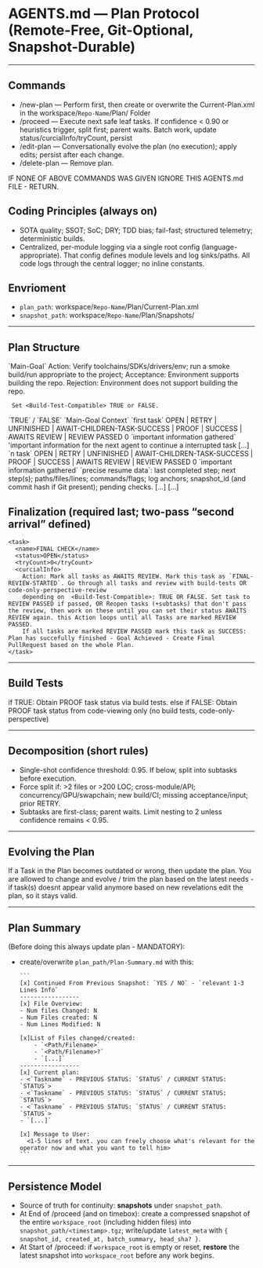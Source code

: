 # AGENTS.md — Plan Protocol (Remote-Free, Git-Optional, Snapshot-Durable)

-------------------------------------------------------------------------------

## Commands

- /new-plan — Perform <Environment-Check> first, then create or overwrite the Current-Plan.xml in the workspace/`Repo-Name`/Plan/ Folder
- /proceed — Execute next safe leaf tasks. If confidence < 0.90 or heuristics trigger, split first; parent waits. Batch work, update status/curcialInfo/tryCount, persist
- /edit-plan — Conversationally evolve the plan (no execution); apply edits; persist after each change.
- /delete-plan — Remove plan.

IF NONE OF ABOVE COMMANDS WAS GIVEN IGNORE THIS AGENTS.md FILE - RETURN.

## Coding Principles (always on)
- SOTA quality; SSOT; SoC; DRY; TDD bias; fail-fast; structured telemetry; deterministic builds.
- Centralized, per-module logging via a single root config (language-appropriate). That config defines module levels and log sinks/paths. All code logs through the central logger; no inline constants.

## Envrioment

- `plan_path`: workspace/`Repo-Name`/Plan/Current-Plan.xml
- `snapshot_path`:  workspace/`Repo-Name`/Plan/Snapshots/

-------------------------------------------------------------------------------

## Plan Structure

<plan>
  <Goal>`Main-Goal`</Goal>
  <Environment-Check>
     Action: Verify toolchains/SDKs/drivers/env; run a smoke build/run appropriate to the project;  
      Acceptance: Environment supports building the repo.
      Rejection: Environment does not support building the repo.

     Set <Build-Test-Compatible> TRUE or FALSE.
  </Environment-Check>
  <Build-Test-Compatible>`TRUE` / `FALSE`</Build-Test-Compatible>
  <context>
    `Main-Goal Context`
  </context>
  <Tasks>
    <task>
      <name>`first task`</name>
      <status>OPEN | RETRY | UNFINISHED | AWAIT-CHILDREN-TASK-SUCCESS | PROOF | SUCCESS | AWAITS REVIEW | REVIEW PASSED</status>
      <tryCount>0</tryCount>
      <curcialInfo>
        `important information gathered`     
      </curcialInfo>
      <continue-info>
       'important information for the next agent to continue a interrupted task
      </continue-info>
      <sub-tasks>
        <task>
          [...]
        </task>
      </subtasks>
    </task>
        <task>
      <name>`n task`</name>
      <status>OPEN | RETRY | UNFINISHED | AWAIT-CHILDREN-TASK-SUCCESS | PROOF | SUCCESS | AWAITS REVIEW | REVIEW PASSED</status>
      <tryCount>0</tryCount>
      <curcialInfo>
        `important information gathered`     
      </curcialInfo>
      <continue-info>
         `precise resume data`: last completed step; next step(s); paths/files/lines; commands/flags; log anchors; snapshot_id (and commit hash if Git present); pending checks.
      </continue-info>
      <sub-tasks>
        <task>
          [...]
        </task>
      </subtasks>
    </task>
    [...]
  </Tasks>
</plan>

## Finalization (required last; two-pass “second arrival” defined)
    <task>
      <name>FINAL CHECK</name>
      <status>OPEN</status>
      <tryCount>0</tryCount>
      <curcialInfo>
        Action: Mark all tasks as AWAITS REVIEW. Mark this task as `FINAL-REVIEW-STARTED`. Go through all tasks and review with build-tests OR code-only-perspective-review 
        depending on  <Build-Test-Compatible>: TRUE OR FALSE. Set task to REVIEW PASSED if passed, OR Reopen tasks (+subtasks) that don't pass the review, then work on these until you can set their status AWAITS REVIEW again. this Action loops until all Tasks are marked REVIEW PASSED. 
        If all tasks are marked REVIEW PASSED mark this task as SUCCESS: Plan has succefully finished - Goal Achieved - Create Final PullRequest based on the whole Plan.
    </task>

-------------------------------------------------------------------------------

## Build Tests

  if <Environment-Check> TRUE: Obtain PROOF task status via build tests.
  else if <Environment-Check> FALSE: Obtain PROOF task status from code-viewing only (no build tests, code-only-perspective)

-------------------------------------------------------------------------------

## Decomposition (short rules)
- Single-shot confidence threshold: 0.95. If below, split into subtasks before execution.
- Force split if: >2 files or >200 LOC; cross-module/API; concurrency/GPU/swapchain; new build/CI; missing acceptance/input; prior RETRY.
- Subtasks are first-class; parent waits. Limit nesting to 2 unless confidence remains < 0.95.

-------------------------------------------------------------------------------

## Evolving the Plan
If a Task in the Plan becomes outdated or wrong, then update the plan.
You are allowed to change and evolve / trim the plan based on the latest needs - if task(s) doesnt appear valid anymore based on new revelations edit the plan, so it stays valid.

-------------------------------------------------------------------------------

## Plan Summary  

(Before doing this always update plan - MANDATORY):
- create/overwrite `plan_path/Plan-Summary.md` with this: 

      ```
      [x] Continued From Previous Snapshot: `YES / NO` - `relevant 1-3 Lines Info` 
      -----------------
      [x] File Overview:
      - Num files Changed: N
      - Num Files created: N
      - Num Lines Modified: N

      [x]List of Files changed/created:
          - `<Path/Filename>`
          - `<Path/Filename>?`
          - `[...]`
      -----------------
      [x] Current plan:
      - <`Taskname` - PREVIOUS STATUS: `STATUS` / CURRENT STATUS: `STATUS`>
      - <`Taskname` - PREVIOUS STATUS: `STATUS` / CURRENT STATUS: `STATUS`>
      - <`Taskname` - PREVIOUS STATUS: `STATUS` / CURRENT STATUS: `STATUS`>
      - `[...]`

      [x] Message to User:
        <1-5 lines of text. you can freely choose what's relevant for the operator now and what you want to tell him>
      ```

-------------------------------------------------------------------------------

## Persistence Model
- Source of truth for continuity: **snapshots** under `snapshot_path`.
- At End of /proceed (and on timebox): create a compressed snapshot of the entire `workspace_root` (including hidden files) into `snapshot_path/<timestamp>.tgz`; write/update `latest_meta` with `{ snapshot_id, created_at, batch_summary, head_sha? }`.
- At Start of /proceed: if `workspace_root` is empty or reset, **restore** the latest snapshot into `workspace_root` before any work begins.

